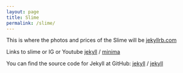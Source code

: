 ```yaml
---
layout: page
title: Slime
permalink: /slime/
---
```


 This is where the photos and prices of the Slime will be [jekyllrb.com](https://jekyllrb.com/)

Links to slime or IG or Youtube
[jekyll][jekyll-organization] /
[minima](https://github.com/jekyll/minima)

You can find the source code for Jekyll at GitHub:
[jekyll][jekyll-organization] /
[jekyll](https://github.com/jekyll/jekyll)


[jekyll-organization]: https://github.com/jekyll
